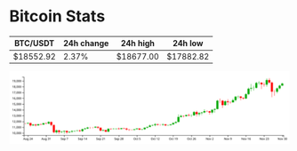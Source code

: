 # Bitcoin Stats

BTC/USDT|24h change|24h high|24h low|
|---|---|---|---|
|$18552.92|2.37%|$18677.00|$17882.82|

<img src="./chart.svg">

